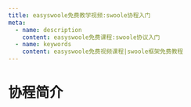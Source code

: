 ```yaml
---
title: easyswoole免费教学视频:swoole协程入门
meta:
  - name: description
    content: easyswoole免费课程:swoole协议入门
  - name: keywords
    content: easyswoole免费视频课程|swoole框架免费教程
---
```

# 协程简介
<script type="text/javascript" src="/Js/Ckplayer/ckplayer.js"></script>
<div class="video" style="width: 50rem;height: 30rem;"></div>
<script type="text/javascript">
    var videoObject = {
    		container: '.video',
    		variable: 'player',
    		video:'http://easyswoole.oss-cn-shenzhen.aliyuncs.com/%E5%85%A5%E9%97%A8%E6%95%99%E7%A8%8B1/%E5%8D%8F%E7%A8%8B%E7%AE%80%E4%BB%8B.mp4'
    	};
    var player=new ckplayer(videoObject);
</script>
